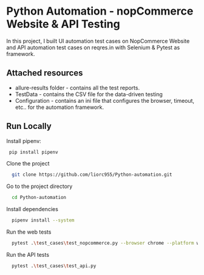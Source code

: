 
# Python Automation - nopCommerce Website & API Testing

In this project, I built UI automation test cases on NopCommerce Website and API automation test cases on reqres.in with Selenium & Pytest as framework.



## Attached resources
- allure-results folder - contains all the test reports.
- TestData - contains the CSV file for the data-driven testing
- Configuration - contains an ini file that configures the browser, timeout, etc.. for the automation framework.


## Run Locally

Install pipenv:

```bash
 pip install pipenv
 ```

Clone the project

```bash
  git clone https://github.com/liorc955/Python-automation.git
```

Go to the project directory

```bash
  cd Python-automation
```

Install dependencies

```bash
  pipenv install --system
```

Run the web tests

```bash
  pytest .\test_cases\test_nopcommerce.py --browser chrome --platform web
```
Run the API tests

```bash
  pytest .\test_cases\test_api.py
```